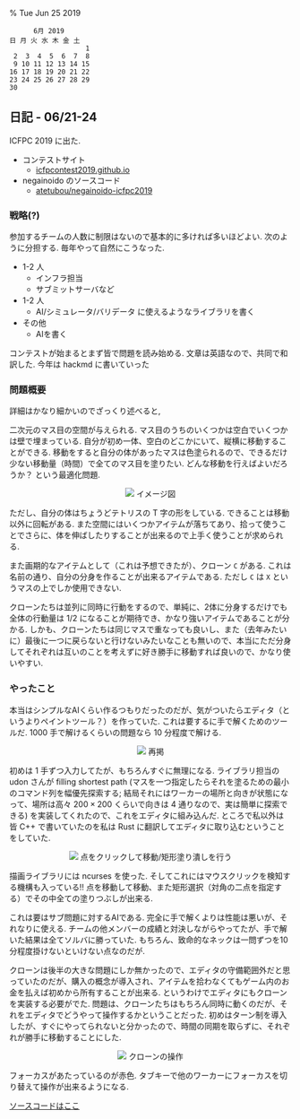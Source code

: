 % Tue Jun 25 2019

```
      6月 2019         
日 月 火 水 木 金 土  
                   1  
 2  3  4  5  6  7  8  
 9 10 11 12 13 14 15  
16 17 18 19 20 21 22  
23 24 25 26 27 28 29  
30                    
```

## 日記 - 06/21-24

ICFPC 2019 に出た.

- コンテストサイト
    - [icfpcontest2019.github.io](https://icfpcontest2019.github.io/)
- negainoido のソースコード
    - [atetubou/negainoido-icfpc2019](https://github.com/atetubou/negainoido-icfpc2019)

### 戦略(?)

参加するチームの人数に制限はないので基本的に多ければ多いほどよい.
次のように分担する.
毎年やって自然にこうなった.

- 1-2 人
    - インフラ担当
    - サブミットサーバなど
- 1-2 人
    - AI/シミュレータ/バリデータ に使えるようなライブラリを書く
- その他
    - AIを書く

コンテストが始まるとまず皆で問題を読み始める.
文章は英語なので、共同で和訳した.
今年は hackmd に書いていった

### 問題概要

詳細はかなり細かいのでざっくり述べると,

二次元のマス目の空間が与えられる.
マス目のうちのいくつかは空白でいくつかは壁で埋まっている.
自分が初め一体、空白のどこかにいて、縦横に移動することができる.
移動をすると自分の体があったマスは色塗られるので、できるだけ少ない移動量（時間）で全てのマス目を塗りたい.
どんな移動を行えばよいだろうか？ という最適化問題.

<center>
<figure>
<img src="https://i.imgur.com/5UtMHNz.gif" />
<caption>イメージ図</caption>
</figure>
</center>

ただし、自分の体はちょうどテトリスの T 字の形をしている.
できることは移動以外に回転がある.
また空間にはいくつかアイテムが落ちてあり、拾って使うことでさらに、体を伸ばしたりすることが出来るので上手く使うことが求められる.

また画期的なアイテムとして（これは予想できたが）、クローン `C` がある.
これは名前の通り、自分の分身を作ることが出来るアイテムである.
ただし `C` は `X` というマスの上でしか使用できない.

クローンたちは並列に同時に行動をするので、単純に、2体に分身するだけでも全体の行動量は 1/2 になることが期待でき、かなり強いアイテムであることが分かる.
しかも、クローンたちは同じマスで重なっても良いし、また（去年みたいに）最後に一つに戻らないと行けないみたいなことも無いので、本当にただ分身してそれぞれは互いのことを考えずに好き勝手に移動すれば良いので、かなり使いやすい.

### やったこと

本当はシンプルなAIくらい作るつもりだったのだが、気がついたらエディタ（というよりペイントツール？）を作っていた.
これは要するに手で解くためのツールだ.
1000 手で解けるくらいの問題なら 10 分程度で解ける.

<center>
<figure>
<img src="https://i.imgur.com/5UtMHNz.gif" />
<caption>再掲</caption>
</figure>
</center>

初めは 1 手ずつ入力してたが、もちろんすぐに無理になる.
ライブラリ担当の udon さんが filling shortest path (マスを一つ指定したらそれを塗るための最小のコマンド列を幅優先探索する; 結局それにはワーカーの場所と向きが状態になって、場所は高々 $200 \times 200$ くらいで向きは 4 通りなので、実は簡単に探索できる) を実装してくれたので、これをエディタに組み込んだ.
ところで私以外は皆 C++ で書いていたのを私は Rust に翻訳してエディタに取り込むということをしていた.

<center>
<figure>
<img src="https://i.imgur.com/8yFRMGh.gif" />
<caption>点をクリックして移動/矩形塗り潰しを行う</caption>
</figure>
</center>

描画ライブラリには ncurses を使った.
そしてこれにはマウスクリックを検知する機構も入っている!!
点を移動して移動、また矩形選択（対角の二点を指定する）でその中全ての塗りつぶしが出来る.

これは要はサブ問題に対するAIである.
完全に手で解くよりは性能は悪いが、それなりに使える.
チームの他メンバーの成績と対決しながらやってたが、手で解いた結果は全てソルバに勝っていた.
もちろん、致命的なネックは一問ずつを10分程度掛けないといけない点なのだが.

クローンは後半の大きな問題にしか無かったので、エディタの守備範囲外だと思っていたのだが、購入の概念が導入され、アイテムを拾わなくてもゲーム内のお金を払えば初めから所有することが出来る. というわけでエディタにもクローンを実装する必要がでた.
問題は、クローンたちはもちろん同時に動くのだが、それをエディタでどうやって操作するかということだった.
初めはターン制を導入したが、すぐにやってられないと分かったので、時間の同期を取らずに、それぞれが勝手に移動することにした.

<center>
<figure>
<img src="https://i.imgur.com/3tF1U8E.gif" />
<caption>クローンの操作</caption>
</figure>
</center>

フォーカスがあたっているのが赤色.
タブキーで他のワーカーにフォーカスを切り替えて操作が出来るようになる.

[ソースコードはここ](https://github.com/atetubou/negainoido-icfpc2019/tree/master/cympfh)
